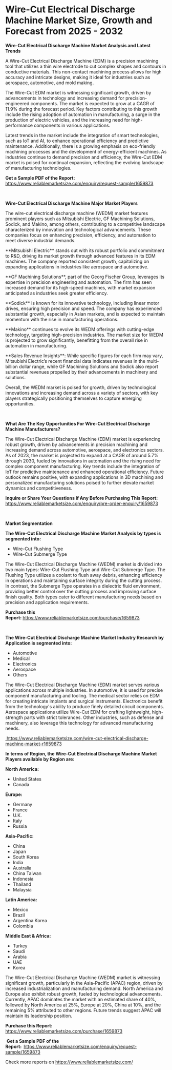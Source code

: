<p><h1>Wire-Cut Electrical Discharge Machine Market Size, Growth and Forecast from 2025 - 2032</h1></p><p><strong>Wire-Cut Electrical Discharge Machine Market Analysis and Latest Trends</strong></p>
<p><p>A Wire-Cut Electrical Discharge Machine (EDM) is a precision machining tool that utilizes a thin wire electrode to cut complex shapes and contours in conductive materials. This non-contact machining process allows for high accuracy and intricate designs, making it ideal for industries such as aerospace, automotive, and mold making. </p><p>The Wire-Cut EDM market is witnessing significant growth, driven by advancements in technology and increasing demand for precision-engineered components. The market is expected to grow at a CAGR of 11.9% during the forecast period. Key factors contributing to this growth include the rising adoption of automation in manufacturing, a surge in the production of electric vehicles, and the increasing need for high-performance components in various applications. </p><p>Latest trends in the market include the integration of smart technologies, such as IoT and AI, to enhance operational efficiency and predictive maintenance. Additionally, there is a growing emphasis on eco-friendly machining processes and the development of energy-efficient machines. As industries continue to demand precision and efficiency, the Wire-Cut EDM market is poised for continual expansion, reflecting the evolving landscape of manufacturing technologies.</p></p>
<p><strong>Get a Sample PDF of the Report:&nbsp;</strong> <a href="https://www.reliablemarketsize.com/enquiry/request-sample/1659873?utm_campaign=3365&utm_medium=2&utm_source=Github&utm_content=ia&utm_term=29032025&utm_id=wire-cut-electrical-discharge-machine">https://www.reliablemarketsize.com/enquiry/request-sample/1659873</a></p>
<p>&nbsp;</p>
<p><strong>Wire-Cut Electrical Discharge Machine Major Market Players</strong></p>
<p><p>The wire-cut electrical discharge machine (WEDM) market features prominent players such as Mitsubishi Electric, GF Machining Solutions, Sodick, and Makino, among others, contributing to a competitive landscape characterized by innovation and technological advancements. These companies focus on enhancing precision, efficiency, and automation to meet diverse industrial demands.</p><p>**Mitsubishi Electric** stands out with its robust portfolio and commitment to R&D, driving its market growth through advanced features in its EDM machines. The company reported consistent growth, capitalizing on expanding applications in industries like aerospace and automotive.</p><p>**GF Machining Solutions**, part of the Georg Fischer Group, leverages its expertise in precision engineering and automation. The firm has seen increased demand for its high-speed machines, with market expansion anticipated as industries seek greater efficiency.</p><p>**Sodick** is known for its innovative technology, including linear motor drives, ensuring high precision and speed. The company has experienced substantial growth, especially in Asian markets, and is expected to maintain momentum with the rise in manufacturing operations.</p><p>**Makino** continues to evolve its WEDM offerings with cutting-edge technology, targeting high-precision industries. The market size for WEDM is projected to grow significantly, benefitting from the overall rise in automation in manufacturing.</p><p>**Sales Revenue Insights**: While specific figures for each firm may vary, Mitsubishi Electric’s recent financial data indicates revenues in the multi-billion dollar range, while GF Machining Solutions and Sodick also report substantial revenues propelled by their advancements in machinery and solutions. </p><p>Overall, the WEDM market is poised for growth, driven by technological innovations and increasing demand across a variety of sectors, with key players strategically positioning themselves to capture emerging opportunities.</p></p>
<p>&nbsp;</p>
<p><strong>What Are The Key Opportunities For Wire-Cut Electrical Discharge Machine Manufacturers?</strong></p>
<p><p>The Wire-Cut Electrical Discharge Machine (EDM) market is experiencing robust growth, driven by advancements in precision machining and increasing demand across automotive, aerospace, and electronics sectors. As of 2023, the market is projected to expand at a CAGR of around 5.7% through 2030, fueled by innovations in automation and the rising need for complex component manufacturing. Key trends include the integration of IoT for predictive maintenance and enhanced operational efficiency. Future outlook remains positive, with expanding applications in 3D machining and personalized manufacturing solutions poised to further elevate market dynamics and competitiveness.</p></p>
<p><strong>Inquire or Share Your Questions If Any Before Purchasing This Report:</strong> <a href="https://www.reliablemarketsize.com/enquiry/pre-order-enquiry/1659873?utm_campaign=3365&utm_medium=2&utm_source=Github&utm_content=ia&utm_term=29032025&utm_id=wire-cut-electrical-discharge-machine">https://www.reliablemarketsize.com/enquiry/pre-order-enquiry/1659873</a></p>
<p>&nbsp;</p>
<p><strong>Market Segmentation</strong></p>
<p><strong>The Wire-Cut Electrical Discharge Machine Market Analysis by types is segmented into:</strong></p>
<p><ul><li>Wire-Cut Flushing Type</li><li>Wire-Cut Submerge Type</li></ul></p>
<p><p>The Wire-Cut Electrical Discharge Machine (WEDM) market is divided into two main types: Wire-Cut Flushing Type and Wire-Cut Submerge Type. The Flushing Type utilizes a coolant to flush away debris, enhancing efficiency in operations and maintaining surface integrity during the cutting process. In contrast, the Submerge Type operates in a dielectric fluid environment, providing better control over the cutting process and improving surface finish quality. Both types cater to different manufacturing needs based on precision and application requirements.</p></p>
<p><strong>Purchase this Report:&nbsp;</strong><a href="https://www.reliablemarketsize.com/purchase/1659873?utm_campaign=3365&utm_medium=2&utm_source=Github&utm_content=ia&utm_term=29032025&utm_id=wire-cut-electrical-discharge-machine">https://www.reliablemarketsize.com/purchase/1659873</a></p>
<p>&nbsp;</p>
<p><strong>The Wire-Cut Electrical Discharge Machine Market Industry Research by Application is segmented into:</strong></p>
<p><ul><li>Automotive</li><li>Medical</li><li>Electronics</li><li>Aerospace</li><li>Others</li></ul></p>
<p><p>The Wire-Cut Electrical Discharge Machine (EDM) market serves various applications across multiple industries. In automotive, it is used for precise component manufacturing and tooling. The medical sector relies on EDM for creating intricate implants and surgical instruments. Electronics benefit from the technology's ability to produce finely detailed circuit components. Aerospace applications utilize Wire-Cut EDM for crafting lightweight, high-strength parts with strict tolerances. Other industries, such as defense and machinery, also leverage this technology for advanced manufacturing needs.</p></p>
<p><a href="https://www.reliablemarketsize.com/wire-cut-electrical-discharge-machine-market-r1659873?utm_campaign=3365&utm_medium=2&utm_source=Github&utm_content=ia&utm_term=29032025&utm_id=wire-cut-electrical-discharge-machine">&nbsp;https://www.reliablemarketsize.com/wire-cut-electrical-discharge-machine-market-r1659873</a></p>
<p><strong>In terms of Region, the Wire-Cut Electrical Discharge Machine Market Players available by Region are:</strong></p>
<p>
    <p> <strong> North America: </strong>
        <ul>
            <li>United States</li>
            <li>Canada</li>
        </ul>
        </p> 
    <p> <strong> Europe: </strong>
        <ul>
            <li>Germany</li>
            <li>France</li>
            <li>U.K.</li>
            <li>Italy</li>
            <li>Russia</li>
        </ul>
        </p> 
    <p> <strong> Asia-Pacific: </strong>
        <ul>
            <li>China</li>
            <li>Japan</li>
            <li>South Korea</li>
            <li>India</li>
            <li>Australia</li>
            <li>China Taiwan</li>
            <li>Indonesia</li>
            <li>Thailand</li>
            <li>Malaysia</li>
        </ul>
        </p> 
    <p> <strong> Latin America: </strong>
        <ul>
            <li>Mexico</li>
            <li>Brazil</li>
            <li>Argentina Korea</li>
            <li>Colombia</li>
        </ul>
        </p> 
    <p> <strong> Middle East & Africa: </strong>
        <ul>
            <li>Turkey</li>
            <li>Saudi</li>
            <li>Arabia</li>
            <li>UAE</li>
            <li>Korea</li>
        </ul>
    </p>
    </p>
<p><p>The Wire-Cut Electrical Discharge Machine (WEDM) market is witnessing significant growth, particularly in the Asia-Pacific (APAC) region, driven by increased industrialization and manufacturing demand. North America and Europe also exhibit robust growth, fueled by technological advancements. Currently, APAC dominates the market with an estimated share of 40%, followed by North America at 25%, Europe at 20%, China at 10%, and the remaining 5% attributed to other regions. Future trends suggest APAC will maintain its leadership position.</p></p>
<p><strong>Purchase this Report: </strong><a href="https://www.reliablemarketsize.com/purchase/1659873?utm_campaign=3365&utm_medium=2&utm_source=Github&utm_content=ia&utm_term=29032025&utm_id=wire-cut-electrical-discharge-machine">https://www.reliablemarketsize.com/purchase/1659873</a></p>
<p>&nbsp;<strong>Get a Sample PDF of the Report:&nbsp;&nbsp;</strong><a href="https://www.reliablemarketsize.com/enquiry/request-sample/1659873?utm_campaign=3365&utm_medium=2&utm_source=Github&utm_content=ia&utm_term=29032025&utm_id=wire-cut-electrical-discharge-machine">https://www.reliablemarketsize.com/enquiry/request-sample/1659873</a></p>
<p><strong></strong></p>
<p>Check more reports on <a href="https://www.reliablemarketsize.com/?utm_campaign=3365&utm_medium=2&utm_source=Github&utm_content=ia&utm_term=29032025&utm_id=wire-cut-electrical-discharge-machine">https://www.reliablemarketsize.com/</a></p>